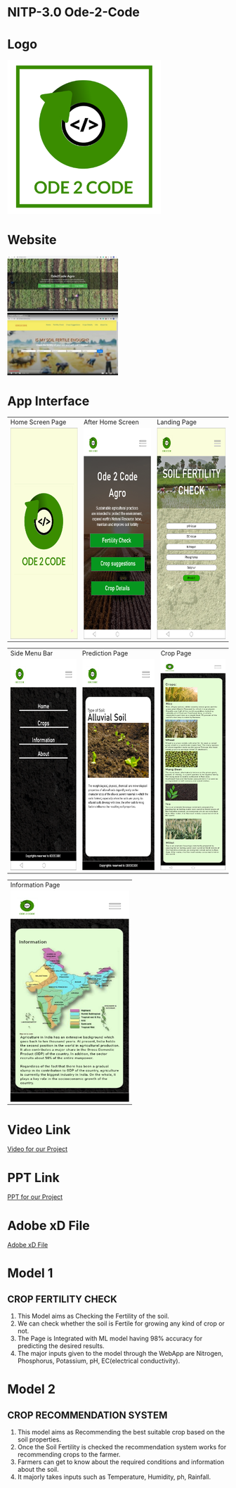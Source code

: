 # NITP-3.0 Ode-2-Code
# Logo
<img src ="Readme Images/logo.png" width =350>

# Website
<img src ="Readme Images/website.jpeg" style="width: 50%;">
<img src ="Readme Images/website2.jpeg" style="width: 50%;">

# App Interface

<table>
  <tr>
    <td>Home Screen Page</td>
     <td>After Home Screen</td>
     <td>Landing Page</td>
  </tr>
  <tr>
    <td><img src ="Readme Images/app.png" width=270 height=480></td>
    <td><img src ="Readme Images/after home page.png" width=270 height=480></td>
    <td><img src ="Readme Images/Landing page.png" width=270 height=480></td>
  </tr>
 </table>
<table>
  <tr>
    <td>Side Menu Bar</td>
     <td>Prediction Page</td>
     <td>Crop Page</td>
  </tr>
  <tr>
    <td><img src ="Readme Images/Side menu bar.png" width=270 height=480></td>
    <td><img src ="Readme Images/Predict.png" width=270 height=480></td>
    <td><img src ="Readme Images/Crop.png" width=270 height=480></td>
  </tr>
 </table>
 <table>
  <tr>
    <td>Information Page</td>
  </tr>
  <tr>
    <td><img src ="Readme Images/Information.png" width=270 height=480></td>
  </tr>
 </table>

# Video Link
<a href="https://youtu.be/umPybqtlLNg">Video for our Project</a>

# PPT Link
<a href="https://drive.google.com/file/d/1Ob0syEef8rIXQRzmAyt5gh5zEkr7zjAW/view?usp=sharing">PPT for our Project</a>

# Adobe xD File
<a href="https://drive.google.com/file/d/1V7otvA8Z6c54CcwtYFvbloE9Z5CSjd7H/view?usp=sharing">Adobe xD File</a>


# Model 1
  ## CROP FERTILITY CHECK
  1. This Model aims as Checking the Fertility of the soil.
  2. We can check whether the soil is Fertile for growing any kind of crop or not.
  3. The Page is Integrated with ML model having 98% accuracy for predicting the desired results.
  4. The major inputs given to the model through the WebApp are Nitrogen, Phosphorus, Potassium, pH, EC(electrical conductivity).
  
# Model 2
 ## CROP RECOMMENDATION SYSTEM
  1. This model aims as Recommending the best suitable crop based on the soil properties.
  2. Once the Soil Fertility is checked the recommendation system works for recommending crops to the farmer.
  3. Farmers can get to know about the required conditions and information about the soil.
  4. It majorly takes inputs such as Temperature, Humidity, ph, Rainfall.
